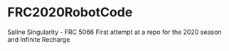 ﻿# FRC2020RobotCode

Saline Singularity - FRC 5066
First attempt at a repo for the 2020 season and Infinite Recharge
